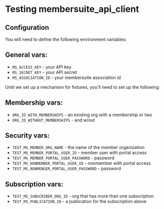 # Testing membersuite_api_client

## Configuration

You will need to define the following environment variables:

## General vars:

 - `MS_ACCESS_KEY` - your API key
 - `MS_SECRET_KEY` - your API secret
 - `MS_ASSOCIATION_ID` - your membersuite association id

Until we set up a mechanism for fixtures, you'll need to set up the following:

## Membership vars:

 - `ORG_ID_WITH_MEMBERSHIPS` - an existing org with a membership or two
 - `ORG_ID_WITHOUT_MEMBERSHIPS` - and w/out

## Security vars:

- `TEST_MS_MEMBER_ORG_NAME` - the name of the member organization
- `TEST_MS_MEMBER_PORTAL_USER_ID` - member user with portal access
- `TEST_MS_MEMBER_PORTAL_USER_PASSWORD` - password
- `TEST_MS_NONMEMBER_PORTAL_USER_ID` - nonmember with portal access
- `TEST_MS_NONMENGER_PORTAL_USER_PASSWORD` - password

## Subscription vars:

 - `TEST_MS_SUBSCRIBER_ORG_ID` - org that has more than one subscription
 - `TEST_MS_PUBLICATION_ID` - a publication for the subscription above
